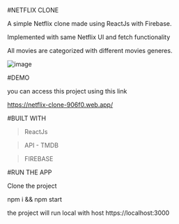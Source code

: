 #NETFLIX CLONE



A simple Netflix clone made using ReactJs with Firebase.

Implemented with same Netflix UI and fetch functionality

All movies are categorized with different movies generes.


![image](https://user-images.githubusercontent.com/64533745/235361324-683f20e4-7418-41a9-83ed-d16831795a75.png)


#DEMO


you can access this project using this link


https://netflix-clone-906f0.web.app/



#BUILT WITH


> ReactJs


> API - TMDB


> FIREBASE

#RUN THE APP


Clone the project


npm i && npm start <to run the app>



the project will run local with host https://localhost:3000
